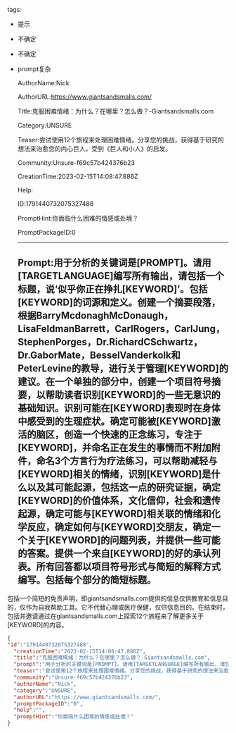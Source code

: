   tags: 
- 提示
- 不确定
- 不确定
- prompt复杂

  AuthorName:Nick

  AuthorURL:https://www.giantsandsmalls.com/

  Title:克服困难情绪：为什么？在哪里？怎么做？-Giantsandsmalls.com

  Category:UNSURE

  Teaser:尝试使用12个旅程来处理困难情绪。分享您的挑战，获得基于研究的想法来治愈您的内心巨人，受到《巨人和小人》的启发。

  Community:Unsure-f69c57b424376b23

  CreationTime:2023-02-15T14:08:47.886Z

  Help:

  ID:1791440732075327488

  PromptHint:你面临什么困难的情感或处境？

  PromptPackageID:0

  ---

  ## Prompt:用于分析的关键词是[PROMPT]。请用[TARGETLANGUAGE]编写所有输出，请包括一个标题，说‘似乎你正在挣扎[KEYWORD]’。包括[KEYWORD]的词源和定义。创建一个摘要段落，根据BarryMcdonaghMcDonaugh，LisaFeldmanBarrett，CarlRogers，CarlJung，StephenPorges，Dr.RichardCSchwartz，Dr.GaborMate，BesselVanderkolk和PeterLevine的教导，进行关于管理[KEYWORD]的建议。在一个单独的部分中，创建一个项目符号摘要，以帮助读者识别[KEYWORD]的一些无意识的基础知识。识别可能在[KEYWORD]表现时在身体中感受到的生理症状。确定可能被[KEYWORD]激活的脑区，创造一个快速的正念练习，专注于[KEYWORD]，并命名正在发生的事情而不附加附件，命名3个方言行为疗法练习，可以帮助减轻与[KEYWORD]相关的情绪，识别[KEYWORD]是什么以及其可能起源，包括这一点的研究证据，确定[KEYWORD]的价值体系，文化信仰，社会和遗传起源，确定可能与[KEYWORD]相关联的情绪和化学反应，确定如何与[KEYWORD]交朋友，确定一个关于[KEYWORD]的问题列表，并提供一些可能的答案。提供一个来自[KEYWORD]的好的承认列表。所有回答都以项目符号形式与简短的解释方式编写。包括每个部分的简短标题。
包括一个简短的免责声明，即giantsandsmalls.com提供的信息仅供教育和信息目的，仅作为自我帮助工具。它不代替心理或医疗保健，仅供信息目的。在结束时，包括并邀请通过在giantsandsmalls.com上探索12个旅程来了解更多关于[KEYWORD]的内容。

  ```json
  {
  "id":"1791440732075327488",
    "creationTime":"2023-02-15T14:08:47.886Z",
    "title":"克服困难情绪：为什么？在哪里？怎么做？-Giantsandsmalls.com",
    "prompt":"用于分析的关键词是[PROMPT]。请用[TARGETLANGUAGE]编写所有输出，请包括一个标题，说‘似乎你正在挣扎[KEYWORD]’。包括[KEYWORD]的词源和定义。创建一个摘要段落，根据BarryMcdonaghMcDonaugh，LisaFeldmanBarrett，CarlRogers，CarlJung，StephenPorges，Dr.RichardCSchwartz，Dr.GaborMate，BesselVanderkolk和PeterLevine的教导，进行关于管理[KEYWORD]的建议。在一个单独的部分中，创建一个项目符号摘要，以帮助读者识别[KEYWORD]的一些无意识的基础知识。识别可能在[KEYWORD]表现时在身体中感受到的生理症状。确定可能被[KEYWORD]激活的脑区，创造一个快速的正念练习，专注于[KEYWORD]，并命名正在发生的事情而不附加附件，命名3个方言行为疗法练习，可以帮助减轻与[KEYWORD]相关的情绪，识别[KEYWORD]是什么以及其可能起源，包括这一点的研究证据，确定[KEYWORD]的价值体系，文化信仰，社会和遗传起源，确定可能与[KEYWORD]相关联的情绪和化学反应，确定如何与[KEYWORD]交朋友，确定一个关于[KEYWORD]的问题列表，并提供一些可能的答案。提供一个来自[KEYWORD]的好的承认列表。所有回答都以项目符号形式与简短的解释方式编写。包括每个部分的简短标题。\n包括一个简短的免责声明，即giantsandsmalls.com提供的信息仅供教育和信息目的，仅作为自我帮助工具。它不代替心理或医疗保健，仅供信息目的。在结束时，包括并邀请通过在giantsandsmalls.com上探索12个旅程来了解更多关于[KEYWORD]的内容。",
    "teaser":"尝试使用12个旅程来处理困难情绪。分享您的挑战，获得基于研究的想法来治愈您的内心巨人，受到《巨人和小人》的启发。",
    "community":"Unsure-f69c57b424376b23",
    "authorName":"Nick",
    "category":"UNSURE",
    "authorURL":"https://www.giantsandsmalls.com/",
    "promptPackageID":"0",
    "help":"",
    "promptHint":"你面临什么困难的情感或处境？"
  }
  ```
